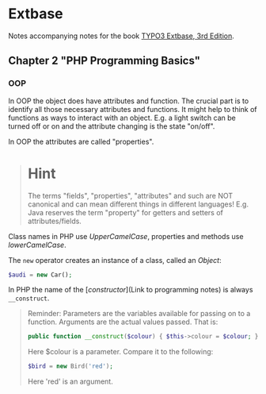 # Extbase

Notes accompanying notes for the book [TYPO3 Extbase, 3rd Edition](https://leanpub.com/typo3extbase-3rd-edition-en).

## Chapter 2 "PHP Programming Basics"

### OOP

In OOP the object does have attributes and function. The crucial part is to identify all those necessary attributes and functions. It might help to think of functions as ways to interact with an object. 
E.g. a light switch can be turned off or on and the attribute changing is the state "on/off".

In OOP the attributes are called "properties".

> # Hint
> The terms "fields", "properties", "attributes" and such are NOT canonical and can mean different things in different languages!
> E.g. Java reserves the term "property" for getters and setters of attributes/fields.

Class names in PHP use *UpperCamelCase*, properties and methods use *lowerCamelCase*.

The `new` operator creates an instance of a class, called an *Object*:
```php
$audi = new Car();
```
In PHP the name of the [*constructor*](Link to programming notes) is always `__construct`.

> Reminder: Parameters are the variables available for passing on to a function. Arguments are the actual values passed.
> That is:
> ```php
> public function __construct($colour) { $this->colour = $colour; }
> ```
> Here $colour is a parameter. Compare it to the following:
> ```php
> $bird = new Bird('red');
> ```
> Here 'red' is an argument.


